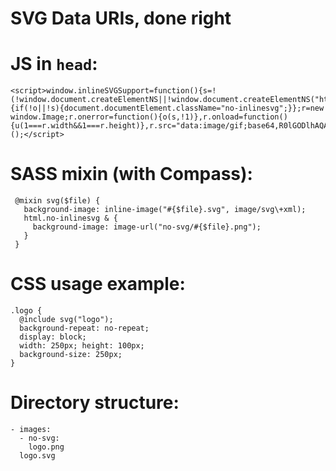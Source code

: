 SVG Data URIs, done right
=========================

# JS in `head`:

    <script>window.inlineSVGSupport=function(){s=!(!window.document.createElementNS||!window.document.createElementNS("http://www.w3.org/2000/svg","svg").createSVGRect||!document.implementation.hasFeature("http://www.w3.org/TR/SVG11/feature#Image","1.1")||window.opera&&-1===navigator.userAgent.indexOf("Chrome"));u=function(o){if(!o||!s){document.documentElement.className="no-inlinesvg";}};r=new window.Image;r.onerror=function(){o(s,!1)},r.onload=function(){u(1===r.width&&1===r.height)},r.src="data:image/gif;base64,R0lGODlhAQABAIAAAAAAAP///ywAAAAAAQABAAACAUwAOw==";}();</script>

# SASS mixin (with Compass):

     @mixin svg($file) {
       background-image: inline-image("#{$file}.svg", image/svg\+xml);
       html.no-inlinesvg & {
         background-image: image-url("no-svg/#{$file}.png");
       }
     }

# CSS usage example:

    .logo {
      @include svg("logo");
      background-repeat: no-repeat;
      display: block;
      width: 250px; height: 100px;
      background-size: 250px;
    }

# Directory structure:

    - images:
      - no-svg:
        logo.png
      logo.svg
